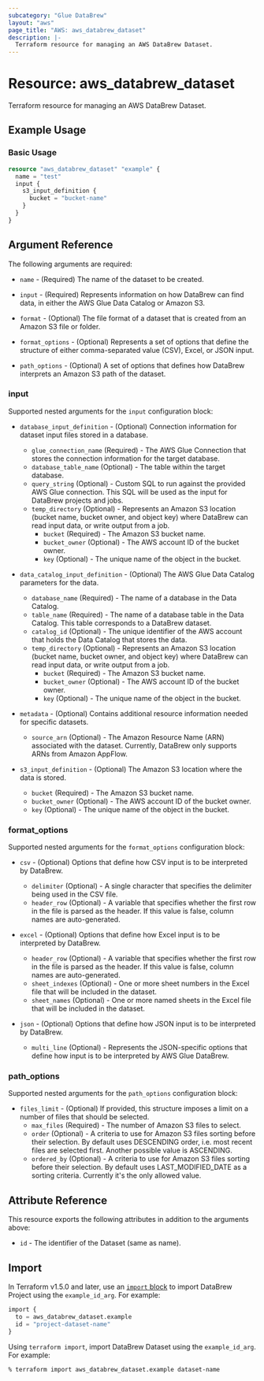 ```yaml
---
subcategory: "Glue DataBrew"
layout: "aws"
page_title: "AWS: aws_databrew_dataset"
description: |-
  Terraform resource for managing an AWS DataBrew Dataset.
---
```


# Resource: aws_databrew_dataset

Terraform resource for managing an AWS DataBrew Dataset.

## Example Usage

### Basic Usage

```terraform
resource "aws_databrew_dataset" "example" {
  name = "test"
  input {
    s3_input_definition {
      bucket = "bucket-name"
    }
  }
}
```

## Argument Reference

The following arguments are required:

* `name` - (Required) The name of the dataset to be created.

* `input` - (Required) Represents information on how DataBrew can find data, in either the AWS Glue Data Catalog or Amazon S3.

* `format` - (Optional) The file format of a dataset that is created from an Amazon S3 file or folder.

* `format_options` - (Optional) Represents a set of options that define the structure of either comma-separated value (CSV), Excel, or JSON input.

* `path_options` - (Optional) A set of options that defines how DataBrew interprets an Amazon S3 path of the dataset.

### input

Supported nested arguments for the `input` configuration block:

* `database_input_definition` - (Optional) Connection information for dataset input files stored in a database.
    * `glue_connection_name` (Required) - The AWS Glue Connection that stores the connection information for the target database.
    * `database_table_name` (Optional) - The table within the target database.
    * `query_string` (Optional) - Custom SQL to run against the provided AWS Glue connection. This SQL will be used as the input for DataBrew projects and jobs.
    * `temp_directory` (Optional) - Represents an Amazon S3 location (bucket name, bucket owner, and object key) where DataBrew can read input data, or write output from a job.
        * `bucket` (Required) - The Amazon S3 bucket name.
        * `bucket_owner` (Optional) - The AWS account ID of the bucket owner.
        * `key` (Optional) - The unique name of the object in the bucket.

* `data_catalog_input_definition` - (Optional) The AWS Glue Data Catalog parameters for the data.
    * `database_name` (Required) - The name of a database in the Data Catalog.
    * `table_name` (Required) - The name of a database table in the Data Catalog. This table corresponds to a DataBrew dataset.
    * `catalog_id` (Optional) - The unique identifier of the AWS account that holds the Data Catalog that stores the data.
    * `temp_directory` (Optional) - Represents an Amazon S3 location (bucket name, bucket owner, and object key) where DataBrew can read input data, or write output from a job.
        * `bucket` (Required) - The Amazon S3 bucket name.
        * `bucket_owner` (Optional) - The AWS account ID of the bucket owner.
        * `key` (Optional) - The unique name of the object in the bucket.

* `metadata` - (Optional) Contains additional resource information needed for specific datasets.
    * `source_arn` (Optional) - The Amazon Resource Name (ARN) associated with the dataset. Currently, DataBrew only supports ARNs from Amazon AppFlow.

* `s3_input_definition` - (Optional) The Amazon S3 location where the data is stored.
    * `bucket` (Required) - The Amazon S3 bucket name.
    * `bucket_owner` (Optional) - The AWS account ID of the bucket owner.
    * `key` (Optional) - The unique name of the object in the bucket.

### format_options

Supported nested arguments for the `format_options` configuration block:

* `csv` - (Optional) Options that define how CSV input is to be interpreted by DataBrew.
    * `delimiter` (Optional) - A single character that specifies the delimiter being used in the CSV file.
    * `header_row` (Optional) - A variable that specifies whether the first row in the file is parsed as the header. If this value is false, column names are auto-generated.

* `excel` - (Optional) Options that define how Excel input is to be interpreted by DataBrew.
    * `header_row` (Optional) - A variable that specifies whether the first row in the file is parsed as the header. If this value is false, column names are auto-generated.
    * `sheet_indexes` (Optional) - One or more sheet numbers in the Excel file that will be included in the dataset.
    * `sheet_names` (Optional) - One or more named sheets in the Excel file that will be included in the dataset.

* `json` - (Optional) Options that define how JSON input is to be interpreted by DataBrew.
    * `multi_line` (Optional) - Represents the JSON-specific options that define how input is to be interpreted by AWS Glue DataBrew.

### path_options

Supported nested arguments for the `path_options` configuration block:

* `files_limit` - (Optional) If provided, this structure imposes a limit on a number of files that should be selected.
    * `max_files` (Required) - The number of Amazon S3 files to select.
    * `order` (Optional) - A criteria to use for Amazon S3 files sorting before their selection. By default uses DESCENDING order, i.e. most recent files are selected first. Another possible value is ASCENDING.
    * `ordered_by` (Optional) - A criteria to use for Amazon S3 files sorting before their selection. By default uses LAST_MODIFIED_DATE as a sorting criteria. Currently it's the only allowed value.

## Attribute Reference

This resource exports the following attributes in addition to the arguments above:

* `id` - The identifier of the Dataset (same as name).

## Import

In Terraform v1.5.0 and later, use an [`import` block](https://developer.hashicorp.com/terraform/language/import) to import DataBrew Project using the `example_id_arg`. For example:

```terraform
import {
  to = aws_databrew_dataset.example
  id = "project-dataset-name"
}
```

Using `terraform import`, import DataBrew Dataset using the `example_id_arg`. For example:

```console
% terraform import aws_databrew_dataset.example dataset-name
```
